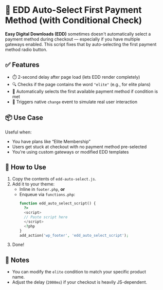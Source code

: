 # 🧩 EDD Auto-Select First Payment Method (with Conditional Check)

**Easy Digital Downloads (EDD)** sometimes doesn't automatically select a payment method during checkout — especially if you have multiple gateways enabled. This script fixes that by auto-selecting the first payment method radio button.

## ✅ Features

- ⏱️ 2-second delay after page load (lets EDD render completely)
- 🔍 Checks if the page contains the word `"elite"` (e.g., for elite plans)
- 🎯 Automatically selects the first available payment method if condition is met
- 🔄 Triggers native `change` event to simulate real user interaction

## 📦 Use Case

Useful when:
- You have plans like “Elite Membership”
- Users get stuck at checkout with no payment method pre-selected
- You're using custom gateways or modified EDD templates

## 🚀 How to Use

1. Copy the contents of `edd-auto-select.js`.
2. Add it to your theme:
   - Inline in `footer.php`, **or**
   - Enqueue via `functions.php`:
     ```php
     function edd_auto_select_script() {
       ?>
       <script>
       // Paste script here
       </script>
       <?php
     }
     add_action('wp_footer', 'edd_auto_select_script');
     ```
3. Done!

## 🧪 Notes

- You can modify the `elite` condition to match your specific product name.
- Adjust the delay (`2000ms`) if your checkout is heavily JS-dependent.
